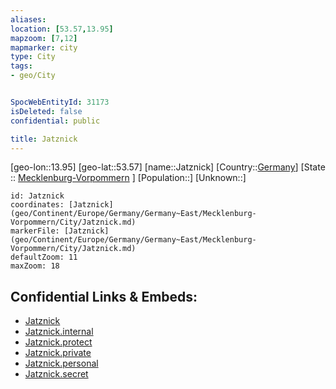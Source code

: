```yaml
---
aliases: 
location: [53.57,13.95]
mapzoom: [7,12] 
mapmarker: city 
type: City
tags:
- geo/City


SpocWebEntityId: 31173
isDeleted: false
confidential: public

title: Jatznick
---
```

[geo-lon::13.95]
[geo-lat::53.57]
[name::Jatznick]
[Country::[Germany](geo/Continent/Europe/Germany.md)]
[State :: [Mecklenburg-Vorpommern](geo/Continent/Europe/Germany/Germany~East/Mecklenburg-Vorpommern.md) ]
[Population::]
[Unknown::]


```leaflet
id: Jatznick
coordinates: [Jatznick](geo/Continent/Europe/Germany/Germany~East/Mecklenburg-Vorpommern/City/Jatznick.md)
markerFile: [Jatznick](geo/Continent/Europe/Germany/Germany~East/Mecklenburg-Vorpommern/City/Jatznick.md)
defaultZoom: 11 
maxZoom: 18
```


## Confidential Links & Embeds: 
- [Jatznick](../../../../../../../../_public/geo/Continent/Europe/Germany/Germany~East/Mecklenburg-Vorpommern/City/Jatznick.md) 
- [Jatznick.internal](../../../../../../../../_internal/geo/Continent/Europe/Germany/Germany~East/Mecklenburg-Vorpommern/City/Jatznick.internal.md) 
- [Jatznick.protect](../../../../../../../../_protect/geo/Continent/Europe/Germany/Germany~East/Mecklenburg-Vorpommern/City/Jatznick.protect.md) 
- [Jatznick.private](../../../../../../../../_private/geo/Continent/Europe/Germany/Germany~East/Mecklenburg-Vorpommern/City/Jatznick.private.md) 
- [Jatznick.personal](../../../../../../../../_personal/geo/Continent/Europe/Germany/Germany~East/Mecklenburg-Vorpommern/City/Jatznick.personal.md) 
- [Jatznick.secret](../../../../../../../../_secret/geo/Continent/Europe/Germany/Germany~East/Mecklenburg-Vorpommern/City/Jatznick.secret.md) 
